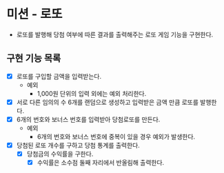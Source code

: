 # 미션 - 로또
- 로또를 발행해 당첨 여부에 따른 결과를 출력해주는 로또 게임 기능을 구현한다.

## 구현 기능 목록

- [X] 로또를 구입할 금액을 입력받는다.
    - 예외
        - 1,000원 단위의 입력 외에는 예외 처리한다.
- [X] 서로 다른 임의의 수 6개를 랜덤으로 생성하고 입력받은 금액 만큼 로또를 발행한다.
- [X] 6개의 번호와 보너스 번호를 입력받아 당첨로또를 만든다.
    - 예외
        - 6개의 번호와 보너스 번호에 중복이 있을 경우 예외가 발생한다.
- [X] 당첨된 로또 개수를 구하고 당첨 통계를 출력한다.
    - [X] 당첨금의 수익률을 구한다.
      - [X] 수익률은 소수점 둘째 자리에서 반올림해 출력한다.